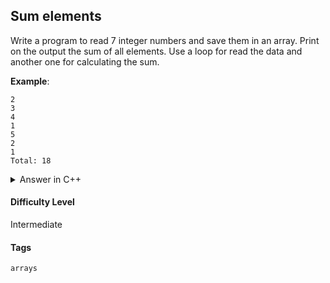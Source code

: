 ## Sum elements

Write a program to read 7 integer numbers and save them in an array. Print on the output the sum of all elements. Use a loop for read the data and another one for calculating the sum.

**Example**:

```console
2
3
4
1
5
2
1
Total: 18
```

<details>
<summary>Answer in C++</summary>

```cpp
#include <iostream>

using namespace std;

int main(){

    int i;
    int myArray[7];
    int total;

    for (i = 0; i < 7; i++) {
        cin >> myArray[i];
    }

    for (i = 0; i < 7; i++) {
        total = total + myArray[i];
    }

    cout << "Total: "<< total << endl;
}
```

</details>

#### Difficulty Level

Intermediate

#### Tags

`arrays`
